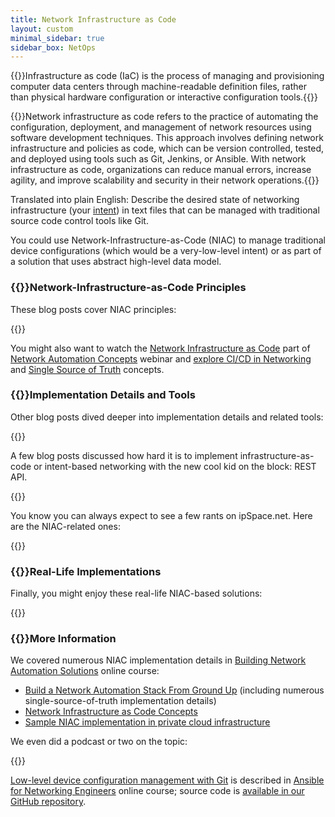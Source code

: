 ```yaml
---
title: Network Infrastructure as Code
layout: custom
minimal_sidebar: true
sidebar_box: NetOps
---
```

{{<quote source="Wikipedia" link="https://en.wikipedia.org/wiki/Infrastructure_as_code">}}Infrastructure as code (IaC) is the process of managing and provisioning computer data centers through machine-readable definition files, rather than physical hardware configuration or interactive configuration tools.{{</quote>}}

{{<quote source="Generated by ChatGPT in February 2023">}}Network infrastructure as code refers to the practice of automating the configuration, deployment, and management of network resources using software development techniques. This approach involves defining network infrastructure and policies as code, which can be version controlled, tested, and deployed using tools such as Git, Jenkins, or Ansible. With network infrastructure as code, organizations can reduce manual errors, increase agility, and improve scalability and security in their network operations.{{</quote>}}

Translated into plain English: Describe the desired state of networking infrastructure (your [intent](../tag/intent-based-networking.html)) in text files that can be managed with traditional source code control tools like Git.

You could use Network-Infrastructure-as-Code (NIAC) to manage traditional device configurations (which would be a very-low-level intent) or as part of a solution that uses abstract high-level data model.

### {{<plushy confused>}}Network-Infrastructure-as-Code Principles

These blog posts cover NIAC principles:

{{<series-listing tag="principles">}}

You might also want to watch the [Network Infrastructure as Code](https://my.ipspace.net/bin/list?id=AutConcepts#NIAC) part of [Network Automation Concepts](https://www.ipspace.net/Network_Automation_Concepts) webinar and [explore CI/CD in Networking](/series/cicd.html) and [Single Source of Truth](/series/ssot.html) concepts.

### {{<plushy master>}}Implementation Details and Tools

Other blog posts dived deeper into implementation details and related tools:

{{<series-listing tag="implement">}}

A few blog posts discussed how hard it is to implement infrastructure-as-code or intent-based networking with the new cool kid on the block: REST API.

{{<series-listing tag="rest">}}

You know you can always expect to see a few rants on ipSpace.net. Here are the NIAC-related ones:

{{<series-listing tag="rant">}}

### {{<plushy magic>}}Real-Life Implementations

Finally, you might enjoy these real-life NIAC-based solutions:

{{<series-listing tag="solution">}}

### {{<plushy happy>}}More Information

We covered numerous NIAC implementation details in [Building Network Automation Solutions](https://www.ipspace.net/Building_Network_Automation_Solutions) online course:

* [Build a Network Automation Stack From Ground Up](https://my.ipspace.net/bin/list?id=NetAutSol&module=6#M6S3A) (including numerous single-source-of-truth implementation details)
* [Network Infrastructure as Code Concepts](https://my.ipspace.net/bin/list?id=NetAutSol&module=7#M7S1)
* [Sample NIAC implementation in private cloud infrastructure](https://my.ipspace.net/bin/list?id=NetAutSol&module=7#M7S2)

We even did a podcast or two on the topic:

{{<series-listing tag="podcast">}}

[Low-level device configuration management with Git](https://my.ipspace.net/bin/list?id=AnsibleOC#SAMPLES) is described in [Ansible for Networking Engineers](https://www.ipspace.net/Ansible_for_Networking_Engineers) online course; source code is [available in our GitHub repository](https://github.com/ipspace/ansible-examples/tree/master/Config-to-Git).
